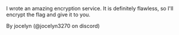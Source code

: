 I wrote an amazing encryption service. It is definitely flawless, so I'll encrypt the flag and give it to you.

By jocelyn (@jocelyn3270 on discord)

